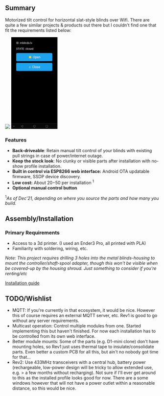 
## Summary

Motorized tilt control for horizontal slat-style blinds over Wifi. There are quite a few similar projects & products out there but I couldn't find one that fit the requirements listed below:

<div>
<img src="https://user-images.githubusercontent.com/995615/152669667-17b6f8e3-7c39-4410-b6e5-10d9f201b2f4.gif" height="300">
<img src="doc/mobile-ui-ss0.png" height="300">
</div>

### Features
  - **Back-driveable**: Retain manual tilt control of your blinds with existing pull strings in case of power/internet outage.
  - **Keep the stock look**: No clunky or visible parts after installation with no-show profile installation.
  - **Built in control via ESP8266 web interface:** Android OTA updatable firmware, SSDP device discovery.
  - **Low cost:** About $20-$50 per installation <sup>1</sup> 
  - **Optional manual control button**

<sup>1</sup>*As of Dec'21, depending on where you source the parts and how many you build.*

## Assembly/Installation

### Primary Requirements
  - Access to a 3d printer. (I used an Ender3 Pro, all printed with PLA)
  - Familiarity with soldering, wiring, etc.


*Note: This project requires drilling 3 holes into the metal blinds-housing to mount the controller/shaft-spool adapter, though this won't be visible when be covered-up by the housing shroud. Just something to consider if you're renting/etc*

[Installation guide](https://github.com/tomeko/moto-tilt-blinds/tree/main/doc)

## TODO/Wishlist
  - MQTT: If you're currently in that ecosystem, it would be nice. However this of course requires an external MQTT server, etc. Rev1 is good to go without any server requirements.
  - Multicast operation: Control multiple modules from one. Started implementing this but haven't finished. For now each installation has to be controlled from its own web interface.
  - Better module mounts: Some of the parts (e.g. D1-mini clone) don't have mounting holes, so Rev1 just uses thermal tape to insulate/consolidate parts. Even better a custom PCB for all this, but ain't no nobody got time for that...
  - Rev2: Use 433MHz transceivers with a central hub, battery power (rechargeable, low-power design will be tricky to allow extended use, e.g. > a few months without recharging). Not sure if I'll ever get around to this as the installed profile looks good for now. There are a some windows however that will not have a power outlet within a reasonable distance, so this would be nice.
  
